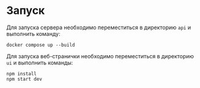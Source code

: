 

# Запуск
Для запуска сервера необходимо переместиться в директорию `api` и выполнить команду:

    docker compose up --build
    
Для запуска веб-странички необходимо переместиться в директорию `ui` и выполнить команды:

    npm install
    npm start dev
  
